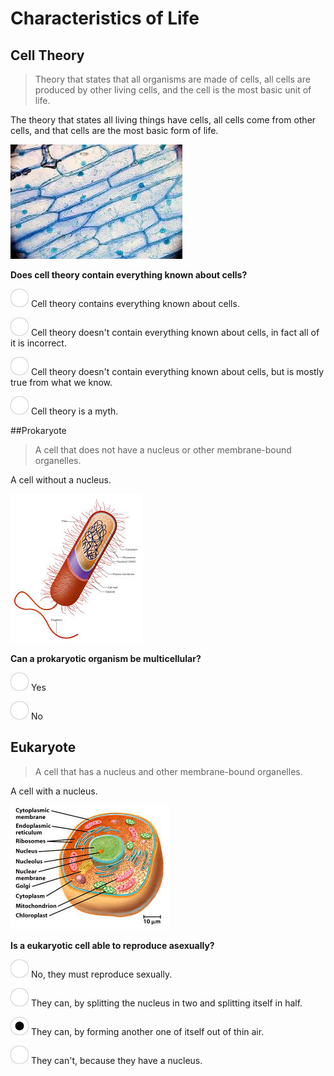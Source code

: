 # Characteristics of Life
## Cell Theory
>Theory that states that all organisms are made of cells, all cells are produced by other living cells, and the cell is the most basic unit of life.

The theory that states all living things have cells, all cells come from other cells, and that cells are the most basic form of life.

![alt text](cell.jpeg "cell")

**Does cell theory contain everything known about cells?**

![alt text](opencircle.png "opencircle")
Cell theory contains everything known about cells.

![alt text](opencircle.png "opencircle")
Cell theory doesn't contain everything known about cells, in fact all of it is incorrect.

![alt text](opencircle.png "closedcircle")
Cell theory doesn't contain everything known about cells, but is mostly true from what we know.

![alt text](opencircle.png "opencircle")
Cell theory is a myth.

##Prokaryote
>A cell that does not have a nucleus or other membrane-bound organelles.

A cell without a nucleus.

![alt text](prokaryote.jpeg "prokaryote")

**Can a prokaryotic organism be multicellular?**

![alt text](opencircle.png "opencircle")
Yes

![alt text](opencircle.png "closedcircle")
No

## Eukaryote
>A cell that has a nucleus and other membrane-bound organelles.

A cell with a nucleus.

![alt text](eukaryote.jpeg "eukaryote")

**Is a eukaryotic cell able to reproduce asexually?**

![alt text](opencircle.png "opencircle")
No, they must reproduce sexually.

![alt text](opencircle.png "closedcircle")
They can, by splitting the nucleus in two and splitting itself in half.

![alt text](closedcircle.png "opencircle")
They can, by forming another one of itself out of thin air.

![alt text](opencircle.png "opencircle")
They can't, because they have a nucleus.

